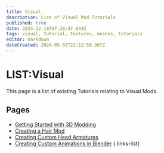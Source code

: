 ```yaml
---
title: Visual
description: List of Visual Mod Tutorials
published: true
date: 2024-12-18T07:28:47.044Z
tags: visual, tutorial, textures, meshes, tutorials
editor: markdown
dateCreated: 2024-05-02T22:12:50.307Z
---
```


# LIST:Visual
This page is a list of existing Tutorials relating to Visual Mods.

## Pages
- [Getting Started with 3D Modding](/Tutorials/Visual/getting-started-with-3d-modding)
- [Creating a Hair Mod](Creating-A-Hair-Mod)
- [Creating Custom Head Armatures](mrboneswildguide)
- [Creating Custom Animations in Blender](/Tutorials/Visual/Animations/CustomAnimationsBlender)
{.links-list}
